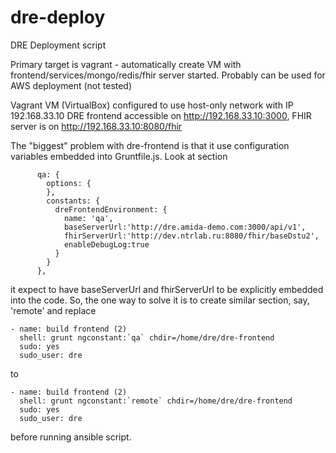 # dre-deploy
DRE Deployment script

Primary target is vagrant - automatically create VM with frontend/services/mongo/redis/fhir server started.
Probably can be used for AWS deployment (not tested)

Vagrant VM (VirtualBox) configured to use host-only network with IP 192.168.33.10
DRE frontend accessible on http://192.168.33.10:3000, FHIR server is on http://192.168.33.10:8080/fhir

The "biggest" problem with dre-frontend is that it use configuration variables embedded into Gruntfile.js. Look at section 
```
      qa: {
        options: {
        },
        constants: {
          dreFrontendEnvironment: {
            name: 'qa',
            baseServerUrl:'http://dre.amida-demo.com:3000/api/v1',
            fhirServerUrl:'http://dev.ntrlab.ru:8080/fhir/baseDstu2',
            enableDebugLog:true
          }
        }
      },
```
it expect to have baseServerUrl and fhirServerUrl to be explicitly embedded into the code.
So, the one way to solve it is to create  similar section, say, 'remote' and replace
```
- name: build frontend (2)
  shell: grunt ngconstant:`qa` chdir=/home/dre/dre-frontend
  sudo: yes
  sudo_user: dre
```
to
```
- name: build frontend (2)
  shell: grunt ngconstant:`remote` chdir=/home/dre/dre-frontend
  sudo: yes
  sudo_user: dre
```
before running ansible script.
